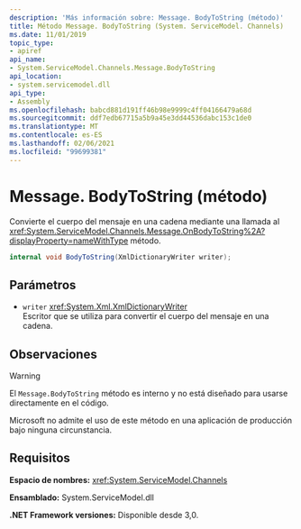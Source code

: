 ```yaml
---
description: 'Más información sobre: Message. BodyToString (método)'
title: Método Message. BodyToString (System. ServiceModel. Channels)
ms.date: 11/01/2019
topic_type:
- apiref
api_name:
- System.ServiceModel.Channels.Message.BodyToString
api_location:
- system.servicemodel.dll
api_type:
- Assembly
ms.openlocfilehash: babcd881d191ff46b98e9999c4ff04166479a68d
ms.sourcegitcommit: ddf7edb67715a5b9a45e3dd44536dabc153c1de0
ms.translationtype: MT
ms.contentlocale: es-ES
ms.lasthandoff: 02/06/2021
ms.locfileid: "99699381"
---
```

# <a name="messagebodytostring-method"></a>Message. BodyToString (método)

Convierte el cuerpo del mensaje en una cadena mediante una llamada al <xref:System.ServiceModel.Channels.Message.OnBodyToString%2A?displayProperty=nameWithType> método.

```csharp
internal void BodyToString(XmlDictionaryWriter writer);
```

## <a name="parameters"></a>Parámetros

- `writer` <xref:System.Xml.XmlDictionaryWriter>\
  Escritor que se utiliza para convertir el cuerpo del mensaje en una cadena.

## <a name="remarks"></a>Observaciones

> [!WARNING]
> El `Message.BodyToString` método es interno y no está diseñado para usarse directamente en el código.
>
> Microsoft no admite el uso de este método en una aplicación de producción bajo ninguna circunstancia.

## <a name="requirements"></a>Requisitos

**Espacio de nombres:** <xref:System.ServiceModel.Channels>

**Ensamblado:** System.ServiceModel.dll

**.NET Framework versiones:** Disponible desde 3,0.
